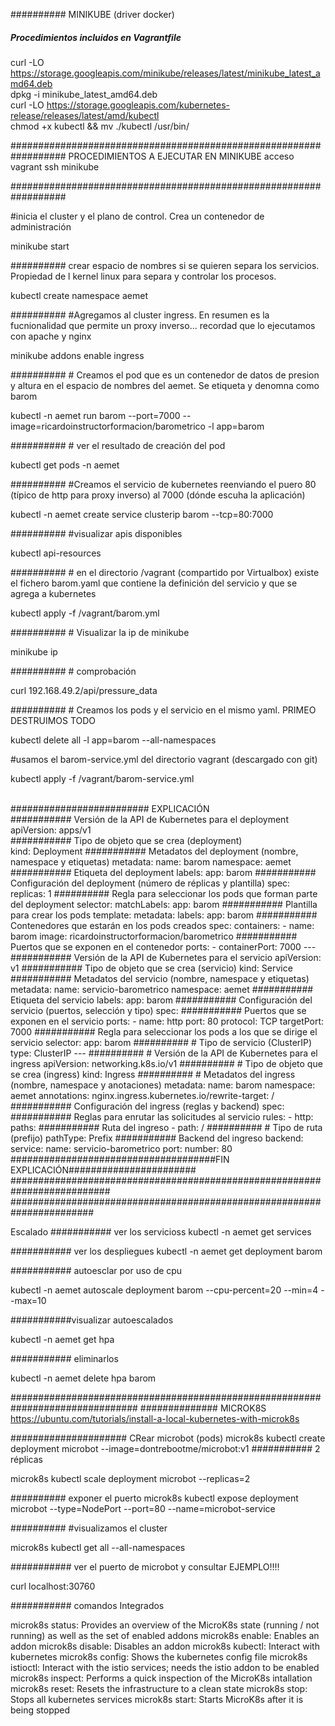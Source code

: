 ##########   MINIKUBE (driver docker)
##### Procedimientos incluidos en Vagrantfile

curl -LO https://storage.googleapis.com/minikube/releases/latest/minikube_latest_amd64.deb <br>
dpkg -i minikube_latest_amd64.deb <br>
curl -LO https://storage.googleapis.com/kubernetes-release/releases/latest/amd/kubectl  <br>
chmod +x kubectl &&  mv ./kubectl /usr/bin/ <br>

##################################################################
PROCEDIMIENTOS A EJECUTAR EN MINIKUBE
acceso vagrant ssh minikube

##################################################################

#inicia el cluster y el plano de control. Crea un contenedor de administración

minikube start

########## crear espacio de nombres si se quieren separa los servicios. Propiedad de l kernel linux para separa y controlar los procesos.

kubectl create namespace aemet

########## #Agregamos al cluster ingress. En resumen es la fucnionalidad que permite un proxy inverso... recordad que lo ejecutamos con apache y nginx

minikube addons enable ingress

########## # Creamos el pod que es un contenedor de datos de presion y altura en el espacio de nombres del aemet. Se etiqueta y denomna como barom

kubectl -n aemet run barom --port=7000 --image=ricardoinstructorformacion/barometrico -l app=barom

########## # ver el resultado de creación del pod

kubectl get pods -n aemet

########## #Creamos el servicio de kubernetes reenviando el puero 80 (típico de http para proxy inverso) al 7000 (dónde escuha la aplicación)

kubectl -n aemet create service clusterip barom --tcp=80:7000

########## #visualizar apis disponibles

kubectl api-resources


########## # en el directorio /vagrant (compartido por Virtualbox) existe el fichero barom.yaml que contiene la definición del servicio y que se agrega a kubernetes


kubectl apply -f /vagrant/barom.yml

########## # Visualizar la ip de minikube

minikube ip

########## # comprobación 

curl 192.168.49.2/api/pressure_data

########## # Creamos los pods y el servicio en el mismo yaml. PRIMEO DESTRUIMOS TODO

kubectl delete all -l app=barom --all-namespaces

#usamos el barom-service.yml del directorio vagrant (descargado con git)

kubectl apply -f /vagrant/barom-service.yml

<br>
######################### EXPLICACIÓN 
<br>
########### Versión de la API de Kubernetes para el deployment<br>
apiVersion: apps/v1 <br>
########### Tipo de objeto que se crea (deployment)<br>
kind: Deployment
########### Metadatos del deployment (nombre, namespace y etiquetas)
metadata:
  name: barom
  namespace: aemet
  ########### Etiqueta del deployment
  labels:
    app: barom
########### Configuración del deployment (número de réplicas y plantilla)
spec:
  replicas: 1
  ##########  Regla para seleccionar los pods que forman parte del deployment
  selector:
    matchLabels:
      app: barom
  ###########  Plantilla para crear los pods
  template:
    metadata:
      labels:
        app: barom
    ###########  Contenedores que estarán en los pods creados
    spec:
      containers:
        - name: barom
          image: ricardoinstructorformacion/barometrico
          ###########  Puertos que se exponen en el contenedor
          ports:
            - containerPort: 7000
---
###########  Versión de la API de Kubernetes para el servicio
apiVersion: v1
###########  Tipo de objeto que se crea (servicio)
kind: Service
###########  Metadatos del servicio (nombre, namespace y etiquetas)
metadata:
  name: servicio-barometrico
  namespace: aemet
  ###########  Etiqueta del servicio
  labels:
    app: barom
########### Configuración del servicio (puertos, selección y tipo)
spec:
  ###########  Puertos que se exponen en el servicio
  ports:
    - name: http
      port: 80
      protocol: TCP
      targetPort: 7000
  ########### Regla para seleccionar los pods a los que se dirige el servicio
  selector:
    app: barom
  ########## # Tipo de servicio (ClusterIP)
  type: ClusterIP
---
########## # Versión de la API de Kubernetes para el ingress
apiVersion: networking.k8s.io/v1
########## # Tipo de objeto que se crea (ingress)
kind: Ingress
########## # Metadatos del ingress (nombre, namespace y anotaciones)
metadata:
  name: barom
  namespace: aemet
  annotations:
    nginx.ingress.kubernetes.io/rewrite-target: /
########### Configuración del ingress (reglas y backend)
spec:
  ########### Reglas para enrutar las solicitudes al servicio
  rules:
    - http:
        paths:
          ########### Ruta del ingreso
          - path: /
            ########## # Tipo de ruta (prefijo)
            pathType: Prefix
            ########### Backend del ingreso
            backend:
              service:
                name: servicio-barometrico
                port:
                  number: 80
#####################################FIN EXPLICACIÓN#######################
##########################################################################
#######################################################################




Escalado
########### ver los servicioss
kubectl -n aemet get services
 
########### ver los despliegues
 kubectl -n aemet get deployment barom
 
########### autoesclar por uso de cpu
 
 kubectl -n aemet autoscale deployment barom --cpu-percent=20 --min=4 --max=10
 
###########visualizar autoescalados
 
 kubectl -n aemet get hpa
 
########### eliminarlos
 
 kubectl -n aemet delete hpa barom
 
 
###############################################################################
############## MICROK8S https://ubuntu.com/tutorials/install-a-local-kubernetes-with-microk8s
 
##################### CRear microbot (pods) 
 microk8s kubectl create deployment microbot --image=dontrebootme/microbot:v1
########### 2 réplicas

microk8s kubectl scale deployment microbot --replicas=2


########## exponer el puerto 
 microk8s kubectl expose deployment microbot --type=NodePort --port=80 --name=microbot-service
 
########## #visualizamos el cluster

microk8s kubectl get all --all-namespaces

###########  ver el puerto de microbot y consultar EJEMPLO!!!!

curl localhost:30760

########### comandos Integrados

microk8s status: Provides an overview of the MicroK8s state (running / not running) as well as the set of enabled addons
microk8s enable: Enables an addon
microk8s disable: Disables an addon
microk8s kubectl: Interact with kubernetes
microk8s config: Shows the kubernetes config file
microk8s istioctl: Interact with the istio services; needs the istio addon to be enabled
microk8s inspect: Performs a quick inspection of the MicroK8s intallation
microk8s reset: Resets the infrastructure to a clean state
microk8s stop: Stops all kubernetes services
microk8s start: Starts MicroK8s after it is being stopped

 


